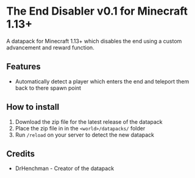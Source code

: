# The End Disabler v0.1 for Minecraft 1.13+

A datapack for Minecraft 1.13+ which disables the end using a custom
advancement and reward function.

## Features

* Automatically detect a player which enters the end and teleport them back to
  there spawn point

## How to install

1. Download the zip file for the latest release of the datapack
2. Place the zip file in in the `<world>/datapacks/` folder
3. Run `/reload` on your server to detect the new datapack

## Credits

* DrHenchman - Creator of the datapack
